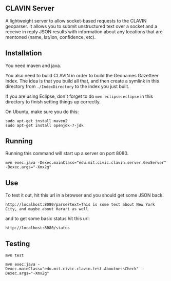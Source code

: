 CLAVIN Server
-------------

A lightweight server to allow socket-based requests to the CLAVIN geoparser.  It allows you to submit 
unstructured text over a socket and a receive in reply JSON results with information about any locations 
that are mentoned (name, lat/lon, confidence, etc).

Installation
------------

You need maven and java.

You also need to build CLAVIN in order to build the Geonames Gazetteer Index.  The idea is that you build all 
that, and then create a symlink in this directory from `./IndexDirectory` to the index you just built.

If you are using Eclipse, don't forget to do `mvn eclipse:eclipse` in this directory to finish setting things up
correctly.

On Ubuntu, make sure you do this:
```
sudo apt-get install maven2
sudo apt-get install openjdk-7-jdk
```

Running
-------

Running this command will start up a server on port 8080.

```
mvn exec:java -Dexec.mainClass="edu.mit.civic.clavin.server.GeoServer" -Dexec.args="-Xmx2g"
```

Use
---

To test it out, hit this url in a browser and you should get some JSON back.

```
http://localhost:8080/parse?text=This is some text about New York City, and maybe about Harari as well
```

and to get some basic status hit this url:

```
http://localhost:8080/status
```

Testing
-------

```
mvn test
```

```
mvn exec:java -Dexec.mainClass="edu.mit.civic.clavin.test.AboutnessCheck" -Dexec.args="-Xmx2g"
```
